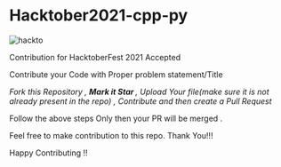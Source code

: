 # Hacktober2021-cpp-py
![hackto](https://user-images.githubusercontent.com/47898529/135893494-f19e3caf-aa3e-46f4-8c5d-15690d260c3f.PNG)

Contribution for HacktoberFest 2021 Accepted

Contribute your Code with Proper problem statement/Title

*Fork this  Repository , <b> Mark it Star </b>, Upload Your file(make sure it is not already present in the repo) , Contribute and then create a Pull Request*

 Follow the above steps Only then your PR will be merged .
 
Feel free to make contribution to this repo.
Thank You!!!
 
Happy Contributing !!
